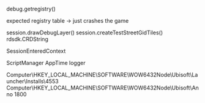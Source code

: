 debug.getregistry()

expected registry table -> just crashes the game

session.drawDebugLayer()
session.createTestStreetGidTiles()
rdsdk.CRDString

SessionEnteredContext

ScriptManager
AppTime
logger

Computer\HKEY_LOCAL_MACHINE\SOFTWARE\WOW6432Node\Ubisoft\Launcher\Installs\4553
Computer\HKEY_LOCAL_MACHINE\SOFTWARE\WOW6432Node\Ubisoft\Anno 1800